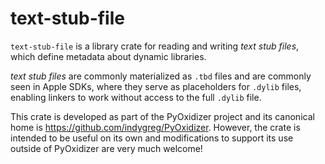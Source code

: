 # text-stub-file

`text-stub-file` is a library crate for reading and writing
*text stub files*, which define metadata about dynamic libraries.

*text stub files* are commonly materialized as `.tbd` files and
are commonly seen in Apple SDKs, where they serve as placeholders
for `.dylib` files, enabling linkers to work without access to
the full `.dylib` file.

This crate is developed as part of the PyOxidizer project and its
canonical home is https://github.com/indygreg/PyOxidizer. However,
the crate is intended to be useful on its own and modifications
to support its use outside of PyOxidizer are very much welcome!
